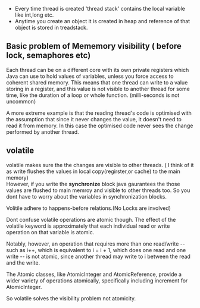 
* Every time thread is created 'thread stack' contains the local variable like int,long etc. 
* Anytime you create an object it is created in heap and reference of that object is stored in treadstack. 

## Basic problem of Mememory visibility ( before lock, semaphores etc)
Each thread can be on a different core with its own private registers which Java can use to hold values of variables, unless you force access to coherent shared memory. This means that one thread can write to a value storing in a register, and this value is not visible to another thread for some time, like the duration of a loop or whole function. (milli-seconds is not uncommon)

A more extreme example is that the reading thread's code is optimised with the assumption that since it never changes the value, it doesn't need to read it from memory. In this case the optimised code never sees the change performed by another thread.


## volatile

volatile makes sure the the changes are visible to other threads. ( I think of it as write flushes the values in local copy(regirster,or cache) to the main memory)\
However, if you write the **synchronize** block java gaurantees the those values are flushed to main memroy and visible to other threads too. So you dont have to worry about the variables in synchronization blocks. 

Volitile adhere to happens-before relations.(No Locks are involved) 

Dont confuse volatile operations are atomic though. The effect of the volatile keyword is approximately that each individual read or write operation on that variable is atomic.

Notably, however, an operation that requires more than one read/write -- such as i++, which is equivalent to i = i + 1, which does one read and one write -- is not atomic, since another thread may write to i between the read and the write.

The Atomic classes, like AtomicInteger and AtomicReference, provide a wider variety of operations atomically, specifically including increment for AtomicInteger.

So volatile solves the visibility problem not atomicity. 



